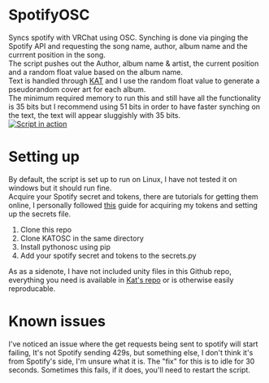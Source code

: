 # SpotifyOSC
Syncs spotify with VRChat using OSC.
Synching is done via pinging the Spotify API and requesting the song name, author, album name and the currrent position in the song.<br />
The script pushes out the Author, album name & artist, the current position and a random float value based on the album name. <br />
Text is handled through [KAT](https://github.com/killfrenzy96/KatOscApp "KAT's Github page") and I use the random float value to generate a pseudorandom cover art for each album. <br />
The minimum required memory to run this and still have all the functionality is 35 bits but I recommend using 51 bits in order to have faster synching on the text, the text will appear sluggishly with 35 bits.<br />
[![Script in action](https://i.imgur.com/euqAjAY.jpeg)](https://streamable.com/l9p2mr)

# Setting up
By default, the script is set up to run on Linux, I have not tested it on windows but it should run fine.<br />
Acquire your Spotify secret and tokens, there are tutorials for getting them online, I personally followed [this](https://youtu.be/-FsFT6OwE1A "Automate Spotify with Python") guide for acquiring my tokens and setting up the secrets file.
1. Clone this repo
2. Clone KATOSC in the same directory
3. Install pythonosc using pip
4. Add your spotify secret and tokens to the secrets.py

As as a sidenote, I have not included unity files in this Github repo, everything you need is available in [Kat's repo](https://github.com/killfrenzy96/KatOscApp "KAT's Github page") or is otherwise easily reproducable. 

# Known issues
I've noticed an issue where the get requests being sent to spotify will start failing, It's not Spotify sending 429s, but something else, I don't think it's from Spotify's side, I'm unsure what it is. The "fix" for this is to idle for 30 seconds. Sometimes this fails, if it does, you'll need to restart the script. 
